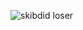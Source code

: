![skibdid](https://media.discordapp.net/attachments/1262529976184340520/1366963984598568960/com-crop-unscreen.gif?ex=6812dbea&is=68118a6a&hm=6e727b896d9a1329b5b791f5f7fd5adb8e9e822571854c6e43b0e77ec06bf4ec&)
loser
